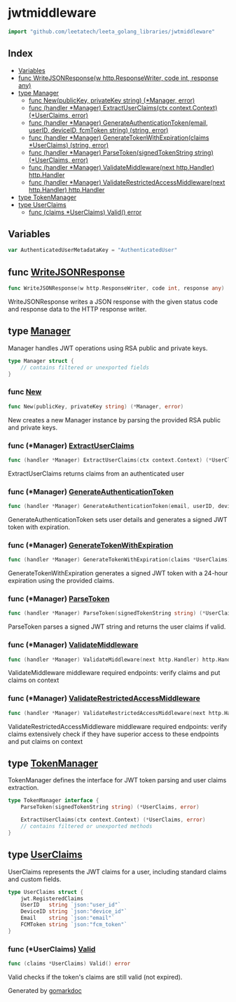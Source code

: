 <!-- Code generated by gomarkdoc. DO NOT EDIT -->

# jwtmiddleware

```go
import "github.com/leetatech/leeta_golang_libraries/jwtmiddleware"
```

## Index

- [Variables](<#variables>)
- [func WriteJSONResponse\(w http.ResponseWriter, code int, response any\)](<#WriteJSONResponse>)
- [type Manager](<#Manager>)
  - [func New\(publicKey, privateKey string\) \(\*Manager, error\)](<#New>)
  - [func \(handler \*Manager\) ExtractUserClaims\(ctx context.Context\) \(\*UserClaims, error\)](<#Manager.ExtractUserClaims>)
  - [func \(handler \*Manager\) GenerateAuthenticationToken\(email, userID, deviceID, fcmToken string\) \(string, error\)](<#Manager.GenerateAuthenticationToken>)
  - [func \(handler \*Manager\) GenerateTokenWithExpiration\(claims \*UserClaims\) \(string, error\)](<#Manager.GenerateTokenWithExpiration>)
  - [func \(handler \*Manager\) ParseToken\(signedTokenString string\) \(\*UserClaims, error\)](<#Manager.ParseToken>)
  - [func \(handler \*Manager\) ValidateMiddleware\(next http.Handler\) http.Handler](<#Manager.ValidateMiddleware>)
  - [func \(handler \*Manager\) ValidateRestrictedAccessMiddleware\(next http.Handler\) http.Handler](<#Manager.ValidateRestrictedAccessMiddleware>)
- [type TokenManager](<#TokenManager>)
- [type UserClaims](<#UserClaims>)
  - [func \(claims \*UserClaims\) Valid\(\) error](<#UserClaims.Valid>)


## Variables

<a name="AuthenticatedUserMetadataKey"></a>

```go
var AuthenticatedUserMetadataKey = "AuthenticatedUser"
```

<a name="WriteJSONResponse"></a>
## func [WriteJSONResponse](<https://github.com/leetatech/leeta_golang_libraries/blob/main/jwtmiddleware/middleware.go#L262>)

```go
func WriteJSONResponse(w http.ResponseWriter, code int, response any)
```

WriteJSONResponse writes a JSON response with the given status code and response data to the HTTP response writer.

<a name="Manager"></a>
## type [Manager](<https://github.com/leetatech/leeta_golang_libraries/blob/main/jwtmiddleware/middleware.go#L31-L34>)

Manager handles JWT operations using RSA public and private keys.

```go
type Manager struct {
    // contains filtered or unexported fields
}
```

<a name="New"></a>
### func [New](<https://github.com/leetatech/leeta_golang_libraries/blob/main/jwtmiddleware/middleware.go#L48>)

```go
func New(publicKey, privateKey string) (*Manager, error)
```

New creates a new Manager instance by parsing the provided RSA public and private keys.

<a name="Manager.ExtractUserClaims"></a>
### func \(\*Manager\) [ExtractUserClaims](<https://github.com/leetatech/leeta_golang_libraries/blob/main/jwtmiddleware/middleware.go#L242>)

```go
func (handler *Manager) ExtractUserClaims(ctx context.Context) (*UserClaims, error)
```

ExtractUserClaims returns claims from an authenticated user

<a name="Manager.GenerateAuthenticationToken"></a>
### func \(\*Manager\) [GenerateAuthenticationToken](<https://github.com/leetatech/leeta_golang_libraries/blob/main/jwtmiddleware/middleware.go#L127>)

```go
func (handler *Manager) GenerateAuthenticationToken(email, userID, deviceID, fcmToken string) (string, error)
```

GenerateAuthenticationToken sets user details and generates a signed JWT token with expiration.

<a name="Manager.GenerateTokenWithExpiration"></a>
### func \(\*Manager\) [GenerateTokenWithExpiration](<https://github.com/leetatech/leeta_golang_libraries/blob/main/jwtmiddleware/middleware.go#L119>)

```go
func (handler *Manager) GenerateTokenWithExpiration(claims *UserClaims) (string, error)
```

GenerateTokenWithExpiration generates a signed JWT token with a 24\-hour expiration using the provided claims.

<a name="Manager.ParseToken"></a>
### func \(\*Manager\) [ParseToken](<https://github.com/leetatech/leeta_golang_libraries/blob/main/jwtmiddleware/middleware.go#L154>)

```go
func (handler *Manager) ParseToken(signedTokenString string) (*UserClaims, error)
```

ParseToken parses a signed JWT string and returns the user claims if valid.

<a name="Manager.ValidateMiddleware"></a>
### func \(\*Manager\) [ValidateMiddleware](<https://github.com/leetatech/leeta_golang_libraries/blob/main/jwtmiddleware/middleware.go#L181>)

```go
func (handler *Manager) ValidateMiddleware(next http.Handler) http.Handler
```

ValidateMiddleware middleware required endpoints: verify claims and put claims on context

<a name="Manager.ValidateRestrictedAccessMiddleware"></a>
### func \(\*Manager\) [ValidateRestrictedAccessMiddleware](<https://github.com/leetatech/leeta_golang_libraries/blob/main/jwtmiddleware/middleware.go#L197>)

```go
func (handler *Manager) ValidateRestrictedAccessMiddleware(next http.Handler) http.Handler
```

ValidateRestrictedAccessMiddleware middleware required endpoints: verify claims extensively check if they have superior access to these endpoints and put claims on context

<a name="TokenManager"></a>
## type [TokenManager](<https://github.com/leetatech/leeta_golang_libraries/blob/main/jwtmiddleware/middleware.go#L37-L41>)

TokenManager defines the interface for JWT token parsing and user claims extraction.

```go
type TokenManager interface {
    ParseToken(signedTokenString string) (*UserClaims, error)

    ExtractUserClaims(ctx context.Context) (*UserClaims, error)
    // contains filtered or unexported methods
}
```

<a name="UserClaims"></a>
## type [UserClaims](<https://github.com/leetatech/leeta_golang_libraries/blob/main/jwtmiddleware/middleware.go#L22-L28>)

UserClaims represents the JWT claims for a user, including standard claims and custom fields.

```go
type UserClaims struct {
    jwt.RegisteredClaims
    UserID   string `json:"user_id"`
    DeviceID string `json:"device_id"`
    Email    string `json:"email"`
    FCMToken string `json:"fcm_token"`
}
```

<a name="UserClaims.Valid"></a>
### func \(\*UserClaims\) [Valid](<https://github.com/leetatech/leeta_golang_libraries/blob/main/jwtmiddleware/middleware.go#L138>)

```go
func (claims *UserClaims) Valid() error
```

Valid checks if the token's claims are still valid \(not expired\).

Generated by [gomarkdoc](<https://github.com/princjef/gomarkdoc>)

